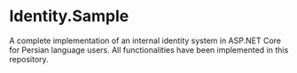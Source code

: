 # Identity.Sample
A complete implementation of an internal identity system in ASP.NET Core for Persian language users. All functionalities have been implemented in this repository.
